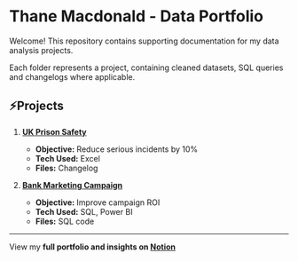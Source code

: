 # Thane Macdonald - Data Portfolio

Welcome! This repository contains supporting documentation for my data analysis projects. 

Each folder represents a project, containing cleaned datasets, SQL queries and changelogs where applicable.

## ⚡Projects

1. **[UK Prison Safety](./project-uk-prison-safety/README.md)**
   - **Objective:** Reduce serious incidents by 10%
   - **Tech Used:** Excel
   - **Files:** Changelog

2. **[Bank Marketing Campaign](./bank-marketing-campaign/README.md)**
   - **Objective:** Improve campaign ROI
   - **Tech Used:** SQL, Power BI
   - **Files:** SQL code

---
View my **full portfolio and insights on [Notion](https://gray-diascia-2f7.notion.site/Thane-Macdonald-Data-Portfolio-19f009096b56801cbf3ce5c6d4b54608?pvs=4)**
